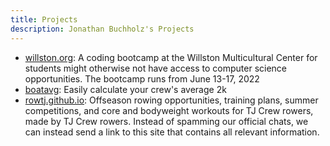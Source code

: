 ```yaml
---
title: Projects
description: Jonathan Buchholz's Projects
---
```


- [willston.org](https://willston.org): A coding bootcamp at the Willston
  Multicultural Center for students might otherwise not have access to computer
  science opportunities. The bootcamp runs from June 13-17, 2022
- [boatavg](https://buchh.fun/boatavg): Easily calculate your crew's average 2k
- [rowtj.github.io](https://rowtj.github.io): Offseason rowing opportunities,
  training plans, summer competitions, and core and bodyweight workouts for TJ
  Crew rowers, made by TJ Crew rowers. Instead of spamming our official chats,
  we can instead send a link to this site that contains all relevant
  information.
